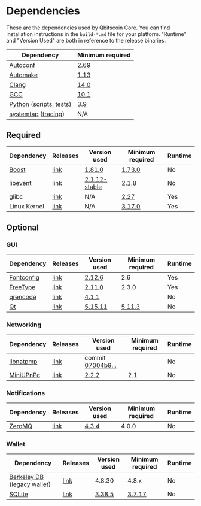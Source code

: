 # Dependencies

These are the dependencies used by Qbitscoin Core.
You can find installation instructions in the `build-*.md` file for your platform.
"Runtime" and "Version Used" are both in reference to the release binaries.

| Dependency | Minimum required |
| --- | --- |
| [Autoconf](https://www.gnu.org/software/autoconf/) | [2.69](https://github.com/qbitscoin/qbitscoin/pull/17769) |
| [Automake](https://www.gnu.org/software/automake/) | [1.13](https://github.com/qbitscoin/qbitscoin/pull/18290) |
| [Clang](https://clang.llvm.org) | [14.0](https://github.com/qbitscoin/qbitscoin/pull/29208) |
| [GCC](https://gcc.gnu.org) | [10.1](https://github.com/qbitscoin/qbitscoin/pull/28348) |
| [Python](https://www.python.org) (scripts, tests) | [3.9](https://github.com/qbitscoin/qbitscoin/pull/28211) |
| [systemtap](https://sourceware.org/systemtap/) ([tracing](tracing.md))| N/A |

## Required

| Dependency | Releases | Version used | Minimum required | Runtime |
| --- | --- | --- | --- | --- |
| [Boost](../depends/packages/boost.mk) | [link](https://www.boost.org/users/download/) | [1.81.0](https://github.com/qbitscoin/qbitscoin/pull/26557) | [1.73.0](https://github.com/qbitscoin/qbitscoin/pull/29066) | No |
| [libevent](../depends/packages/libevent.mk) | [link](https://github.com/libevent/libevent/releases) | [2.1.12-stable](https://github.com/qbitscoin/qbitscoin/pull/21991) | [2.1.8](https://github.com/qbitscoin/qbitscoin/pull/24681) | No |
| glibc | [link](https://www.gnu.org/software/libc/) | N/A | [2.27](https://github.com/qbitscoin/qbitscoin/pull/27029) | Yes |
| Linux Kernel | [link](https://www.kernel.org/) | N/A | [3.17.0](https://github.com/qbitscoin/qbitscoin/pull/27699) | Yes |

## Optional

### GUI
| Dependency | Releases | Version used | Minimum required | Runtime |
| --- | --- | --- | --- | --- |
| [Fontconfig](../depends/packages/fontconfig.mk) | [link](https://www.freedesktop.org/wiki/Software/fontconfig/) | [2.12.6](https://github.com/qbitscoin/qbitscoin/pull/23495) | 2.6 | Yes |
| [FreeType](../depends/packages/freetype.mk) | [link](https://freetype.org) | [2.11.0](https://github.com/qbitscoin/qbitscoin/commit/01544dd78ccc0b0474571da854e27adef97137fb) | 2.3.0 | Yes |
| [qrencode](../depends/packages/qrencode.mk) | [link](https://fukuchi.org/works/qrencode/) | [4.1.1](https://github.com/qbitscoin/qbitscoin/pull/27312) | | No |
| [Qt](../depends/packages/qt.mk) | [link](https://download.qt.io/official_releases/qt/) | [5.15.11](https://github.com/qbitscoin/qbitscoin/pull/28769) | [5.11.3](https://github.com/qbitscoin/qbitscoin/pull/24132) | No |

### Networking
| Dependency | Releases | Version used | Minimum required | Runtime |
| --- | --- | --- | --- | --- |
| [libnatpmp](../depends/packages/libnatpmp.mk) | [link](https://github.com/miniupnp/libnatpmp/) | commit [07004b9...](https://github.com/qbitscoin/qbitscoin/pull/25917) | | No |
| [MiniUPnPc](../depends/packages/miniupnpc.mk) | [link](https://miniupnp.tuxfamily.org/) | [2.2.2](https://github.com/qbitscoin/qbitscoin/pull/20421) | 2.1 | No |

### Notifications
| Dependency | Releases | Version used | Minimum required | Runtime |
| --- | --- | --- | --- | --- |
| [ZeroMQ](../depends/packages/zeromq.mk) | [link](https://github.com/zeromq/libzmq/releases) | [4.3.4](https://github.com/qbitscoin/qbitscoin/pull/23956) | 4.0.0 | No |

### Wallet
| Dependency | Releases | Version used | Minimum required | Runtime |
| --- | --- | --- | --- | --- |
| [Berkeley DB](../depends/packages/bdb.mk) (legacy wallet) | [link](https://www.oracle.com/technetwork/database/database-technologies/berkeleydb/downloads/index.html) | 4.8.30 | 4.8.x | No |
| [SQLite](../depends/packages/sqlite.mk) | [link](https://sqlite.org) | [3.38.5](https://github.com/qbitscoin/qbitscoin/pull/25378) | [3.7.17](https://github.com/qbitscoin/qbitscoin/pull/19077) | No |
